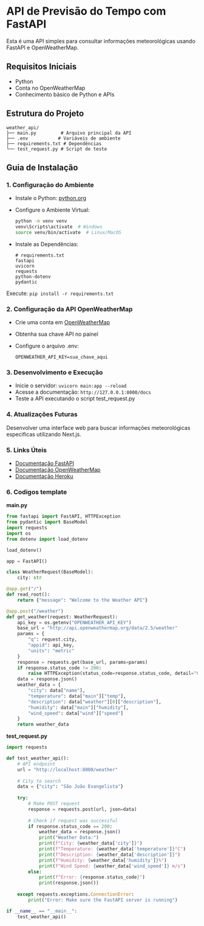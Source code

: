 # API de Previsão do Tempo com FastAPI

<aside>
Esta é uma API simples para consultar informações meteorológicas usando FastAPI e OpenWeatherMap.

</aside>

## Requisitos Iniciais

- Python
- Conta no OpenWeatherMap
- Conhecimento básico de Python e APIs

## Estrutura do Projeto

```
weather_api/
├── main.py         # Arquivo principal da API
├── .env           # Variáveis de ambiente
├── requirements.txt # Dependências
└── test_request.py # Script de teste
```

## Guia de Instalação

### 1. Configuração do Ambiente

- Instale o Python: [python.org](https://www.python.org/downloads/)
- Configure o Ambiente Virtual:
    
    ```bash
    python -m venv venv
    venv\Scripts\activate  # Windows
    source venv/bin/activate  # Linux/MacOS
    ```
    
- Instale as Dependências:
    
    ```
    # requirements.txt
    fastapi
    uvicorn
    requests
    python-dotenv
    pydantic
    ```
    

Execute: `pip install -r requirements.txt`

### 2. Configuração da API OpenWeatherMap

- Crie uma conta em [OpenWeatherMap](https://openweathermap.org/api)
- Obtenha sua chave API no painel
- Configure o arquivo .env:
    
    ```
    OPENWEATHER_API_KEY=sua_chave_aqui
    ```
    

### 3. Desenvolvimento e Execução

- Inicie o servidor: `uvicorn main:app --reload`
- Acesse a documentação: `http://127.0.0.1:8000/docs`
- Teste a API executando o script test_request.py

### 4. Atualizações Futuras

Desenvolver uma interface web para buscar informações meteorológicas especificas utilizando Next.js.

### 5. Links Úteis

- [Documentação FastAPI](https://fastapi.tiangolo.com/)
- [Documentação OpenWeatherMap](https://openweathermap.org/api)
- [Documentação Heroku](https://devcenter.heroku.com/)

### 6. Codigos template

**main.py**

```python
from fastapi import FastAPI, HTTPException
from pydantic import BaseModel
import requests
import os
from dotenv import load_dotenv

load_dotenv()

app = FastAPI()

class WeatherRequest(BaseModel):
    city: str

@app.get("/")
def read_root():
    return {"message": "Welcome to the Weather API"}

@app.post("/weather")
def get_weather(request: WeatherRequest):
    api_key = os.getenv("OPENWEATHER_API_KEY")
    base_url = "http://api.openweathermap.org/data/2.5/weather"
    params = {
        "q": request.city,
        "appid": api_key,
        "units": "metric"
    }
    response = requests.get(base_url, params=params)
    if response.status_code != 200:
        raise HTTPException(status_code=response.status_code, detail="City not found")
    data = response.json()
    weather_data = {
        "city": data["name"],
        "temperature": data["main"]["temp"],
        "description": data["weather"][0]["description"],
        "humidity": data["main"]["humidity"],
        "wind_speed": data["wind"]["speed"]
    }
    return weather_data

```

**test_request.py**

```python
import requests

def test_weather_api():
    # API endpoint
    url = "http://localhost:8000/weather"
    
    # City to search
    data = {"city": "São João Evangelista"}
    
    try:
        # Make POST request
        response = requests.post(url, json=data)
        
        # Check if request was successful
        if response.status_code == 200:
            weather_data = response.json()
            print("Weather Data:")
            print(f"City: {weather_data['city']}")
            print(f"Temperature: {weather_data['temperature']}°C")
            print(f"Description: {weather_data['description']}")
            print(f"Humidity: {weather_data['humidity']}%")
            print(f"Wind Speed: {weather_data['wind_speed']} m/s")
        else:
            print(f"Error: {response.status_code}")
            print(response.json())
            
    except requests.exceptions.ConnectionError:
        print("Error: Make sure the FastAPI server is running")

if __name__ == "__main__":
    test_weather_api()
```
